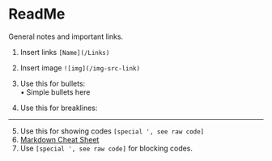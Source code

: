 # ReadMe
General notes and important links.

1. Insert links `[Name](/Links)`
2. Insert image `![img](/img-src-link)`

3. Use this for bullets:
<br />•	Simple bullets here

4. Use this for breaklines:
________________________________________

5. Use this for showing codes ` [special ', see raw code] `
6. [Markdown Cheat Sheet](https://github.com/adam-p/markdown-here/wiki/Markdown-Cheatsheet)
7. Use ``` [special ', see raw code] ``` for blocking codes. 
